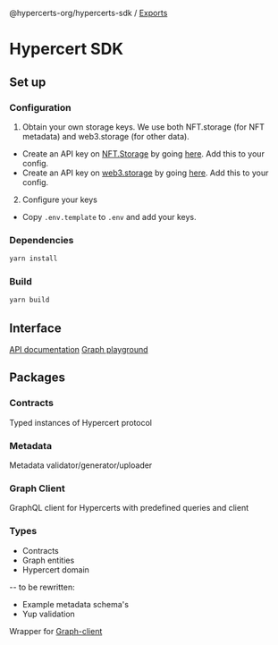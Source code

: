 @hypercerts-org/hypercerts-sdk / [Exports](modules.md)

# Hypercert SDK

## Set up

### Configuration

1. Obtain your own storage keys. We use both NFT.storage (for NFT metadata) and web3.storage (for other data).
  - Create an API key on [NFT.Storage](https://nft.storage/) by going [here](https://nft.storage/manage). Add this to your config.
  - Create an API key on [web3.storage](https://web3.storage/) by going [here](https://web3.storage/manage). Add this to your config.

2. Configure your keys
  - Copy `.env.template` to `.env` and add your keys.

### Dependencies

```bash
yarn install
```

### Build

```bash
yarn build
```

## Interface

[API documentation](/docs/API.md)
[Graph playground](https://thegraph.com/hosted-service/subgraph/hypercerts-admin/hypercerts-testnet)

## Packages

### Contracts

Typed instances of Hypercert protocol

### Metadata

Metadata validator/generator/uploader

### Graph Client

GraphQL client for Hypercerts with predefined queries and client

### Types

- Contracts
- Graph entities
- Hypercert domain

-- to be rewritten:
* Example metadata schema's
* Yup validation

Wrapper for [Graph-client](https://github.com/graphprotocol/graph-client)
